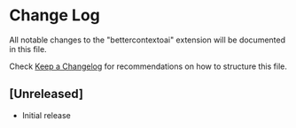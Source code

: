 # Change Log

All notable changes to the "bettercontextoai" extension will be documented in this file.

Check [Keep a Changelog](http://keepachangelog.com/) for recommendations on how to structure this file.

## [Unreleased]

- Initial release
